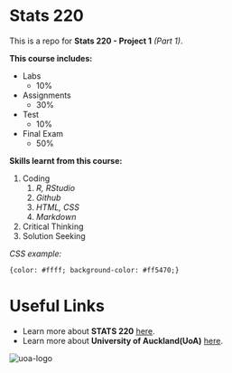# Stats 220
This is a repo for **Stats 220 - Project 1** *(Part 1)*.

**This course includes:**
  * Labs
    - 10%
  * Assignments
    - 30%
  * Test
    - 10%
  * Final Exam
    - 50%
  
**Skills learnt from this course:**
  1. Coding
     1. *R, RStudio*
     2. *Github*
     3. *HTML, CSS*
     4. *Markdown*
  2.  Critical Thinking
  3.  Solution Seeking

*CSS example:*
```
{color: #ffff; background-color: #ff5470;}
```

# Useful Links
 * Learn more about **STATS 220** [here](https://courseoutline.auckland.ac.nz/dco/course/STATS/220/1213).
 * Learn more about **University of Auckland(UoA)** [here](https://www.auckland.ac.nz/en.html).



![uoa-logo](https://www.careers.auckland.ac.nz/wp-content/themes/careers-uoa-calibrate/assets/img/uoa-logo.png)
